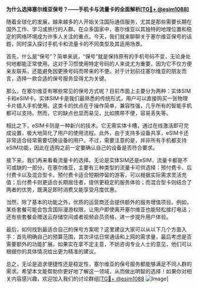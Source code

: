 **为什么选择塞尔维亚保号？——手机卡与流量卡的全面解析[[TG💪+ @esim1088](https://t.me/s/esim1088)]**

随着全球化的发展，越来越多的人开始关注国际通信服务，尤其是那些需要长期在国外工作、学习或旅行的人群。在众多国家中，塞尔维亚以其独特的地理位置和稳定的网络环境成为许多人关注的重点。今天，我们就来聊聊关于塞尔维亚保号的话题，同时深入探讨手机卡和流量卡的不同类型及其适用场景。

首先，什么是“保号”？简单来说，“保号”就是保持原有的手机号码不变，无论身处何地都能正常使用。这对于习惯使用特定号码的人来说尤为重要，因为它不仅方便亲友联系，还能避免因更换号码而带来的不便。对于计划前往塞尔维亚的朋友而言，选择一款合适的保号服务显得尤为关键。

那么，在塞尔维亚有哪些常见的保号方式呢？目前市面上主要分为两种：实体SIM卡和eSIM卡。实体SIM卡是我们最熟悉的传统形式，用户可以直接购买一张物理卡片插入手机使用。这类卡的优点在于操作简单，兼容性强，几乎所有的智能手机都可以支持。然而，它的缺点也显而易见，比如携带不便，容易丢失等。

相比之下，eSIM卡则是一种新兴的技术。它无需实体卡槽，通过在线激活即可完成设置，极大地简化了用户的使用流程。此外，由于支持多设备共享，eSIM卡还非常适合经常需要切换设备的用户。不过，需要注意的是，并非所有手机都支持eSIM功能，因此在选购之前一定要确认自己的设备是否符合要求。

接下来，我们再来看看流量卡的选择。无论是实体SIM还是eSIM，流量卡都是不可或缺的一部分。在塞尔维亚，主要有三种类型的流量卡可供选择：预付费卡、后付费卡以及混合型卡。预付费卡适合短期停留的游客，可以根据实际需求灵活充值；后付费卡则更适合长期居住者，提供更稳定的服务体验；而混合型卡则结合了两者的优势，既满足即时消费又能享受月度优惠。

当然，除了基本的功能之外，优质的运营商还会提供额外的服务增值项目。例如，某些套餐可能会包含国际漫游权限，让用户即使离开塞尔维亚也能轻松接打电话；还有些套餐会赠送云存储空间或者视频会员资格，进一步提升用户体验。

最后，如何找到最适合自己的保号方案呢？这里建议大家可以从以下几个方面入手：首先明确自己的预算范围，其次评估日常通话和上网的需求量，最后考虑是否需要额外的功能扩展。如果实在拿不定主意，不妨咨询专业人士的意见，他们可以根据你的具体情况给出更为精准的建议。

总之，无论是追求便捷性还是稳定性，塞尔维亚的保号服务都能够满足不同人群的需求。希望本文能帮助你更好地了解这一领域，从而做出明智的选择！如果你对相关内容感兴趣，欢迎加入我们的讨论群组[[TG💪+ @esim1088](https://t.me/s/esim1088) ![Image](https://i.postimg.cc/4NQfJmqS/Snipaste-2025-05-13-00-14-12.png)]